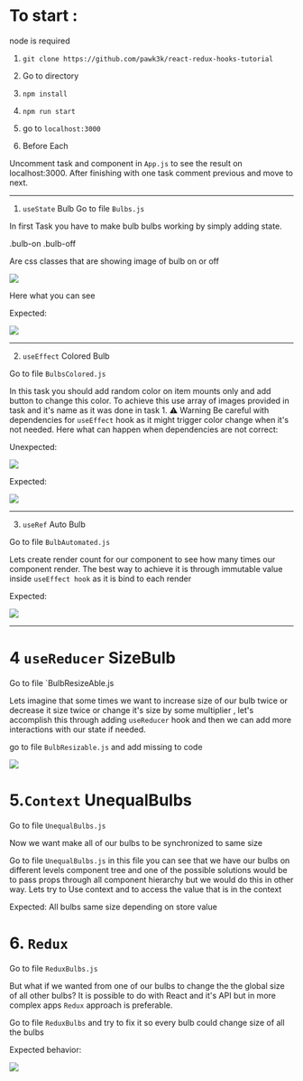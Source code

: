 # To start :
node is required
1. `git clone https://github.com/pawk3k/react-redux-hooks-tutorial`
2. Go to directory
3. `npm install`
4. `npm run start`
5. go to `localhost:3000`


0. Before Each

Uncomment task and component in `App.js`  to see the result on localhost:3000. After finishing with one task comment previous and move to next.

---


1. `useState` Bulb
Go to file `Bulbs.js` 

In first Task you have to make bulb bulbs working by simply adding state.

.bulb-on 
.bulb-off 

Are css classes that are showing image of bulb on or off 

![](2021-05-29-17-53-49.png)

Here what you can see 

Expected:

![](task1.gif)


---

2. `useEffect` Colored Bulb

Go to file `BulbsColored.js`

In this task you should add random color on item mounts only and add button to change this color. To achieve this use array of images provided in task and it's name as it was done in task 1.
⚠️ Warning
Be careful with dependencies for `useEffect` hook as it might trigger color change when it's not needed.
Here what can happen when dependencies are not correct:

Unexpected:

![](task2-unexpected.gif)


Expected:

![](task2-expected.gif)


---

3. `useRef` Auto Bulb 

Go to file `BulbAutomated.js`

Lets create render count for our component to see how many times our component render. The best way to achieve it is through immutable value inside `useEffect hook` as it is bind to each render



Expected:

![](task3-expected.gif)

---

# 4 `useReducer` SizeBulb

Go to file `BulbResizeAble.js

Lets imagine that some times we want to increase size of our bulb twice or decrease it size twice or change it's size by some multiplier , let's accomplish  this through adding `useReducer` hook and then we can add more interactions with our state if needed.

go to file `BulbResizable.js` and add missing to code 

![](task4-expected.gif)


# 5.`Context` UnequalBulbs

Go to file `UnequalBulbs.js`

Now we want make all of our bulbs to be synchronized to same size 

Go to file `UnequalBulbs.js` in this file you can see that we have our bulbs on different levels component tree and one of the possible solutions would be to pass props through all component hierarchy but 
we would do this in other way. Lets try to Use context and to access the value that is in the context


Expected:
All bulbs same size depending on store value


# 6. `Redux`

Go to file `ReduxBulbs.js`

But what if we wanted from one of our bulbs to change the the global size of all other  bulbs?
It is possible to do with React and it's API but in more complex apps `Redux` approach is preferable.

Go to file `ReduxBulbs` and try to fix it so every bulb could change size of all the bulbs


Expected behavior:

![](task6.gif)
